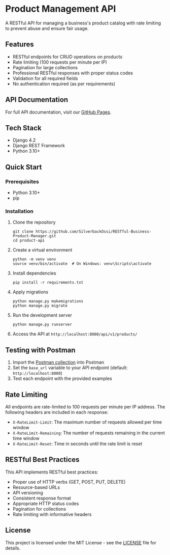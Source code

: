 # Product Management API

A RESTful API for managing a business's product catalog with rate limiting to prevent abuse and ensure fair usage.

## Features

- RESTful endpoints for CRUD operations on products
- Rate limiting (100 requests per minute per IP)
- Pagination for large collections
- Professional RESTful responses with proper status codes
- Validation for all required fields
- No authentication required (as per requirements)

## API Documentation

For full API documentation, visit our [GitHub Pages](https://SilverbackOssi.github.io/RESTful-Business-Product-Manager/).

## Tech Stack

- Django 4.2
- Django REST Framework
- Python 3.10+

## Quick Start

### Prerequisites

- Python 3.10+
- pip

### Installation

1. Clone the repository
   ```
   git clone https://github.com/SilverbackOssi/RESTful-Business-Product-Manager.git
   cd product-api
   ```

2. Create a virtual environment
   ```
   python -m venv venv
   source venv/bin/activate  # On Windows: venv\Scripts\activate
   ```

3. Install dependencies
   ```
   pip install -r requirements.txt
   ```

4. Apply migrations
   ```
   python manage.py makemigrations
   python manage.py migrate
   ```

5. Run the development server
   ```
   python manage.py runserver
   ```

6. Access the API at `http://localhost:8000/api/v1/products/`

## Testing with Postman

1. Import the [Postman collection](./postman_collection.json) into Postman
2. Set the `base_url` variable to your API endpoint (default: `http://localhost:8000`)
3. Test each endpoint with the provided examples

## Rate Limiting

All endpoints are rate-limited to 100 requests per minute per IP address. The following headers are included in each response:

- `X-RateLimit-Limit`: The maximum number of requests allowed per time window
- `X-RateLimit-Remaining`: The number of requests remaining in the current time window
- `X-RateLimit-Reset`: Time in seconds until the rate limit is reset

## RESTful Best Practices

This API implements RESTful best practices:
- Proper use of HTTP verbs (GET, POST, PUT, DELETE)
- Resource-based URLs
- API versioning
- Consistent response format
- Appropriate HTTP status codes
- Pagination for collections
- Rate limiting with informative headers

## License

This project is licensed under the MIT License - see the [LICENSE](LICENSE) file for details.